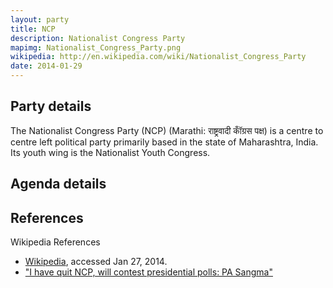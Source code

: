 ```yaml
---
layout: party
title: NCP
description: Nationalist Congress Party
mapimg: Nationalist_Congress_Party.png
wikipedia: http://en.wikipedia.com/wiki/Nationalist_Congress_Party
date: 2014-01-29
---
```

## Party details
The Nationalist Congress Party (NCP) (Marathi: राष्ट्रवादी कॉँग्रस पक्ष) is a centre to centre left political party primarily based in the state of Maharashtra, India. Its youth wing is the Nationalist Youth Congress.




## Agenda details


## References
Wikipedia References
- [Wikipedia]({{page.wikipedia}}), accessed Jan 27, 2014.
- ["I have quit NCP, will contest presidential polls: PA Sangma"][wiki1]

[wiki1]: http://timesofindia.indiatimes.com/india/I-have-quit-NCP-will-contest-presidential-polls-PA-Sangma/articleshow/14300738.cms
